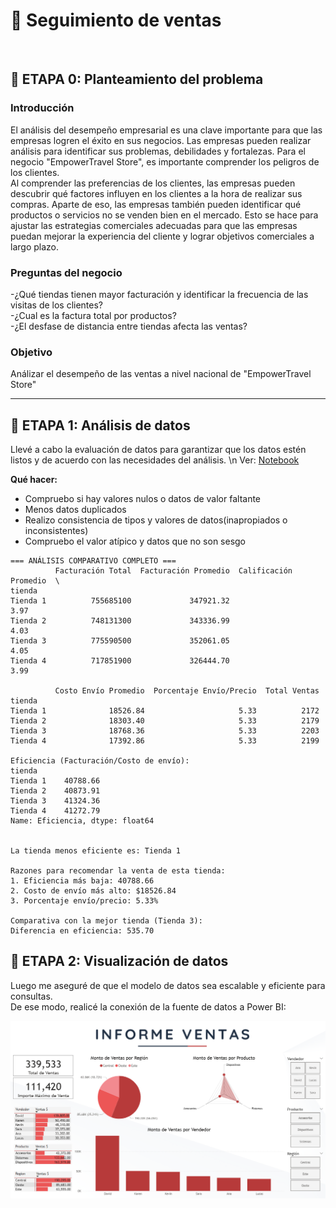 # 🛒 **Seguimiento de ventas**
 
<br>

## 📂 **ETAPA 0: Planteamiento del problema** 
### Introducción
El análisis del desempeño empresarial es una clave importante para que las empresas logren el éxito en sus negocios. Las empresas pueden realizar análisis para identificar sus problemas, debilidades y fortalezas. Para el negocio "EmpowerTravel Store", es importante comprender los peligros de los clientes. <br>
Al comprender las preferencias de los clientes, las empresas pueden descubrir qué factores influyen en los clientes a la hora de realizar sus compras. Aparte de eso, las empresas también pueden identificar qué productos o servicios no se venden bien en el mercado. Esto se hace para ajustar las estrategias comerciales adecuadas para que las empresas puedan mejorar la experiencia del cliente y lograr objetivos comerciales a largo plazo.

### Preguntas del negocio
-¿Qué tiendas tienen mayor facturación y identificar la frecuencia de las visitas de los clientes?  <br>
-¿Cual es la factura total por productos?  <br>
-¿El desfase de distancia entre tiendas afecta las ventas?  <br>
 
### Objetivo
Análizar el desempeño de las ventas a nivel nacional de "EmpowerTravel Store" 


---
## 📂 **ETAPA 1: Análisis de datos**
Llevé a cabo la evaluación de datos para garantizar que los datos estén listos y de acuerdo con las necesidades del análisis. \n
Ver: [Notebook](https://github.com/litahu/Seguimiento_de_ventas/blob/main/EmpowerTravel.ipynb)

**Qué hacer:**
- Compruebo si hay valores nulos o datos de valor faltante <br>
- Menos datos duplicados <br>
- Realizo consistencia de tipos y valores de datos(inapropiados o inconsistentes) <br>
- Compruebo el valor atípico y datos que no son sesgo <br>

```
=== ANÁLISIS COMPARATIVO COMPLETO ===
          Facturación Total  Facturación Promedio  Calificación Promedio  \
tienda                                                                     
Tienda 1          755685100             347921.32                   3.97   
Tienda 2          748131300             343336.99                   4.03   
Tienda 3          775590500             352061.05                   4.05   
Tienda 4          717851900             326444.70                   3.99   

          Costo Envío Promedio  Porcentaje Envío/Precio  Total Ventas  
tienda                                                                 
Tienda 1              18526.84                     5.33          2172  
Tienda 2              18303.40                     5.33          2179  
Tienda 3              18768.36                     5.33          2203  
Tienda 4              17392.86                     5.33          2199  

Eficiencia (Facturación/Costo de envío):
tienda
Tienda 1    40788.66
Tienda 2    40873.91
Tienda 3    41324.36
Tienda 4    41272.79
Name: Eficiencia, dtype: float64


La tienda menos eficiente es: Tienda 1

Razones para recomendar la venta de esta tienda:
1. Eficiencia más baja: 40788.66
2. Costo de envío más alto: $18526.84
3. Porcentaje envío/precio: 5.33%

Comparativa con la mejor tienda (Tienda 3):
Diferencia en eficiencia: 535.70
```

## 📂 **ETAPA 2: Visualización de datos**
Luego me aseguré de que el modelo de datos sea escalable y eficiente para consultas. <br>
De ese modo, realicé la conexión de la fuente de datos a Power BI:

<p align="center">
  <kbd> <img width="800" alt="eer" src="https://github.com/litahu/Seguimiento_de_ventas/blob/main/Assets/final_inform.PNG"></kbd> <br>
</p>

<br>


